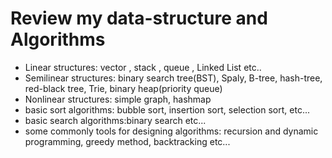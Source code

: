 # Review my data-structure and Algorithms

*  Linear structures: vector , stack , queue , Linked List etc..
*  Semilinear structures: binary search tree(BST), Spaly, B-tree, hash-tree, red-black tree, Trie, binary heap(priority queue)
*  Nonlinear structures: simple graph, hashmap
*  basic sort algorithms: bubble sort, insertion sort, selection sort,  etc...
*  basic search algorithms:binary search  etc...
*  some commonly tools for designing algorithms: recursion and dynamic programming, greedy method, backtracking etc...

